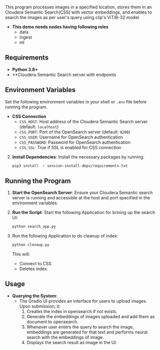 This program processes images in a specified location, stores them in an Cloudera Semantic Search(CSS) with vector embeddings, and enables to search the images as per user's query using clip's ViT/B-32 model.

- **This demo needs nodes having following roles**
    - data
    - ingest
    - ml


## Requirements
- **Python 3.8+**
- **Cloudera Semantic Search  server with endpoints

## Environment Variables
Set the following environment variables in your shell or `.env` file before running the program.

- **CSS Connection**  
  - `CSS_HOST`: Host address of the Cloudera Semantic Search server (default: `localhost`)
  - `CSS_PORT`: Port of the OpenSearch server (default: `9200`)
  - `CSS_USER`: Username for OpenSearch authentication
  - `CSS_PASSWORD`: Password for OpenSearch authentication
  - `CSS_SSL`:  True if SSL is enabled for CSS connection
  

2. **Install Dependencies**:
   Install the necessary packages by running:
   ```bash
   pip3 install -r session-install-deps/requirements.txt
   ```

## Running the Program
1. **Start the OpenSearch Server**:
   Ensure your Cloudera Semantic search  server is running and accessible at the host and port specified in the environment variables.

2. **Run the Script**:
   Start the following Application for brining up the search UI:
   ```python
   python search_app.py 
   ```
   
3. Run  the following Application to do cleanup of index:
   ```python
   python clenaup.py 
   ```
   This will:
   - Connect to CSS
   - Deletes index.

## Usage
- **Querying the System**:
   - The Gradio UI provides an interface for users to upload images. Upon submission, it:
     1. Creates the index in opensearch if not exists.
     2. Generate the embeddings of images uploaded and add them as document to opensearch.
     3. Whenever user enters the query to search the image, embeddings are generated for that text and performs neural search with the embeddings of image.
     4. Displays the search result as image in the UI.





